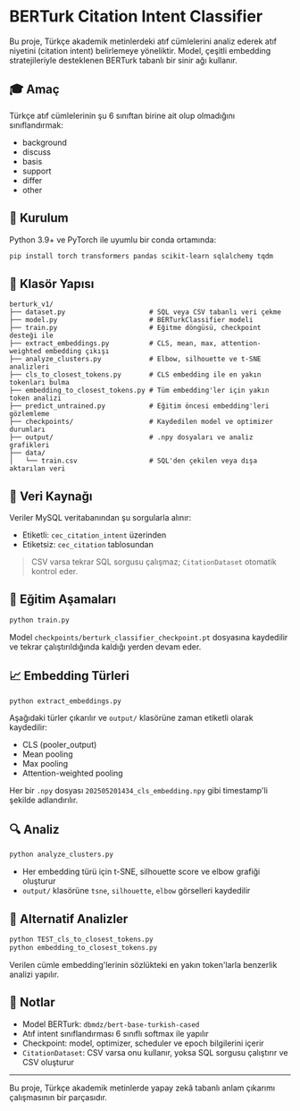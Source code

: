 # BERTurk Citation Intent Classifier

Bu proje, Türkçe akademik metinlerdeki atıf cümlelerini analiz ederek atıf niyetini (citation intent) belirlemeye yöneliktir. Model, çeşitli embedding stratejileriyle desteklenen BERTurk tabanlı bir sinir ağı kullanır.

## 🎓 Amaç

Türkçe atıf cümlelerinin şu 6 sınıftan birine ait olup olmadığını sınıflandırmak:

* background
* discuss
* basis
* support
* differ
* other

## 🔧 Kurulum

Python 3.9+ ve PyTorch ile uyumlu bir conda ortamında:

```bash
pip install torch transformers pandas scikit-learn sqlalchemy tqdm
```

## 📂 Klasör Yapısı

```
berturk_v1/
├── dataset.py                     # SQL veya CSV tabanlı veri çekme
├── model.py                       # BERTurkClassifier modeli
├── train.py                       # Eğitme döngüsü, checkpoint desteği ile
├── extract_embeddings.py          # CLS, mean, max, attention-weighted embedding çıkışı
├── analyze_clusters.py            # Elbow, silhouette ve t-SNE analizleri
├── cls_to_closest_tokens.py       # CLS embedding ile en yakın tokenları bulma
├── embedding_to_closest_tokens.py # Tüm embedding'ler için yakın token analizi
├── predict_untrained.py           # Eğitim öncesi embedding'leri gözlemleme
├── checkpoints/                   # Kaydedilen model ve optimizer durumları
├── output/                        # .npy dosyaları ve analiz grafikleri
├── data/
│   └── train.csv                  # SQL'den çekilen veya dışa aktarılan veri
```

## 📃 Veri Kaynağı

Veriler MySQL veritabanından şu sorgularla alınır:

* Etiketli: `cec_citation_intent` üzerinden
* Etiketsiz: `cec_citation` tablosundan

> CSV varsa tekrar SQL sorgusu çalışmaz; `CitationDataset` otomatik kontrol eder.

## 📅 Eğitim Aşamaları

```bash
python train.py
```

Model `checkpoints/berturk_classifier_checkpoint.pt` dosyasına kaydedilir ve tekrar çalıştırıldığında kaldığı yerden devam eder.

## 📈 Embedding Türleri

```bash
python extract_embeddings.py
```

Aşağıdaki türler çıkarılır ve `output/` klasörüne zaman etiketli olarak kaydedilir:

* CLS (pooler\_output)
* Mean pooling
* Max pooling
* Attention-weighted pooling

Her bir `.npy` dosyası `202505201434_cls_embedding.npy` gibi timestamp'li şekilde adlandırılır.

## 🔍 Analiz

```bash
python analyze_clusters.py
```

* Her embedding türü için t-SNE, silhouette score ve elbow grafiği oluşturur
* `output/` klasörüne `tsne`, `silhouette`, `elbow` görselleri kaydedilir

## 🔁 Alternatif Analizler

```bash
python TEST_cls_to_closest_tokens.py
python embedding_to_closest_tokens.py
```

Verilen cümle embedding'lerinin sözlükteki en yakın token'larla benzerlik analizi yapılır.

## 🚩 Notlar

* Model BERTurk: `dbmdz/bert-base-turkish-cased`
* Atıf intent sınıflandırması 6 sınıflı softmax ile yapılır
* Checkpoint: model, optimizer, scheduler ve epoch bilgilerini içerir
* `CitationDataset`: CSV varsa onu kullanır, yoksa SQL sorgusu çalıştırır ve CSV oluşturur

---

Bu proje, Türkçe akademik metinlerde yapay zekâ tabanlı anlam çıkarımı çalışmasının bir parçasıdır.

